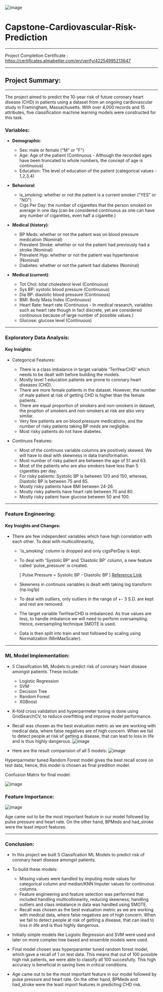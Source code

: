 ![image](https://github.com/sidpatondikar/Capstone-Cardiovascular-Risk-Prediction/assets/83869822/46d95566-7e76-454e-95d5-86ed83b87d53) 
 # Capstone-Cardiovascular-Risk-Prediction
----------------------------------------------------------------
 Project Completion Certificate : https://certificates.almabetter.com/en/verify/42254995213647
 
----------------------------------------------------------------

## Project Summary:
------------------------------------------------------------
The project aimed to predict the 10-year risk of future coronary heart disease (CHD) in patients using a dataset from an ongoing cardiovascular study in Framingham, Massachusetts. With over 4,000 records and 15 attributes, five classification machine learning models were constructed for this task.


### Variables:
- **Demographic**:

   - Sex: male or female ("M" or "F")
   - Age: Age of the patient (Continuous - Although the recorded ages have been truncated to whole numbers, the concept of age is continuous)
   - Education: The level of education of the patient (categorical values - 1,2,3,4)

- **Behavioral**:

  - is_smoking: whether or not the patient is a current smoker ("YES" or "NO")
  - Cigs Per Day: the number of cigarettes that the person smoked on average in one day.(can be considered continuous as one can have any number of cigarettes, even half a cigarette.)

- **Medical (history)**:

  - BP Meds: whether or not the patient was on blood pressure medication (Nominal)
  - Prevalent Stroke: whether or not the patient had previously had a stroke (Nominal)
  - Prevalent Hyp: whether or not the patient was hypertensive (Nominal)
  - Diabetes: whether or not the patient had diabetes (Nominal)

- **Medical (current)**:

  - Tot Chol: total cholesterol level (Continuous)
  - Sys BP: systolic blood pressure (Continuous)
  - Dia BP: diastolic blood pressure (Continuous)
  - BMI: Body Mass Index (Continuous)
  - Heart Rate: heart rate (Continuous - In medical research, variables such as heart rate though in fact discrete, yet are considered continuous because of large number of possible values.)
  - Glucose: glucose level (Continuous)

 ----------------------------------------------------
 ### Exploratory Data Analysis:

 #### Key Insights:
 
- Categorical Features:
  - There is a class imbalance in target variable 'TenYearCHD' which needs to be dealt with before building the models.
  - Mostly level 1 education patients are prone to coronary heart diseases (CHD).
  - There are more female patients in the dataset. However, the number of male patient at risk of getting CHD is higher than the female patients.
  - There are equal proportion of smokers and non-smokers in dataset, the proption of smokers and non-smokers at risk are also very similar.
  - Very few patients are on blood pressure medications, and the number of risky patients taking BP meds are negligible.
  - Most risky patients do not have diabetes.

- Continuos Features:
  - Most of the continuos variable columns are positively skewed. We will have to deal with skewness in data transformation.
  - Most number of risky patient are between the age of 51 and 63.
  - Most of the patients who are also smokers have less than 5 cigarettes per day.
  - For risky patients: Systolic BP is between 120 and 150, whereas, Diastolic BP is between 75 and 85.
  - Mostly risky patients have BMI between 24-26.
  - Mostly risky patients have heart rate between 70 and 80.
  - Mostly risky patient have glucose between 50 and 100.

--------------------------------------------------------------

### Feature Engineering:

#### Key Insights and Changes:

- There are few independent variables which have high correlation with each other. To deal with multicollinearity,
  - 'is_smoking' column is dropped and only cigsPerDay is kept.
  - To deal with 'Systolic BP' and 'Diastolic BP' column, a new feature called 'pulse_pressure' is created.

    [ Pulse Pressure = Systolic BP - Diastolic BP ]  [Reference Link](https://my.clevelandclinic.org/health/symptoms/21629-pulse-pressure)

  - Skewness in continuos variables is dealt with taking log transform (np.log1p)
  - To deal with outliers, only outliers in the range of +- 3 S.D. are kept and rest are removed.
  - The target variable TenYearCHD is imbalanced. As true values are less, to handle imbalance we will need to perform oversampling. Hence, oversampling technique SMOTE is used.
  - Data is then split into train and test followed by scaling using Normalization (MinMaxScaler).

--------------------------------------------------------------------

### ML Model Implementation:

- 5 Classifcation ML Models to predict risk of coronary heart disease amongst patients. These include:
  - Logistic Regression
  - SVM
  - Decision Tree
  - Random Forest
  - XGBoost

- K-fold cross validation and hyperparmeter tuning is done using GridSearchCV, to reduce overfitting and improve model performance.
- Recall was chosen as the best evaluation metric as we are working with medical data, where false negatives are of high concern. When we fail to detect people at risk of getting a disease, that can lead to loss in life and is thus highly dangerous.
  ![image](https://github.com/sidpatondikar/Capstone-Cardiovascular-Risk-Prediction/assets/83869822/d8054cf5-4583-4bfa-b143-6ea007d013b5)

- Here are the result comparision of all 5 models:
 ![image](https://github.com/sidpatondikar/Capstone-Cardiovascular-Risk-Prediction/assets/83869822/80354f79-c940-4df6-8b2d-d69119952b1f)

Hyperparmeter tuned Random Forest model gives the best recall score on test data, hence, this model is chosen as final predition model.

Confusion Matrix for final model:

![image](https://github.com/sidpatondikar/Capstone-Cardiovascular-Risk-Prediction/assets/83869822/3bf0d986-46e5-45ce-9db2-2f2d62b0691c)

### Feature Importance:

![image](https://github.com/sidpatondikar/Capstone-Cardiovascular-Risk-Prediction/assets/83869822/85a95dbb-16ba-4b85-86d9-43df2711c62f)

Age came out to be the most important feature in our model followed by pulse pressure and heart rate. On the other hand, BPMeds and had_stroke were the least import features.

------------------------------------------------------------

### Conclusion:

- In this project we built 5 Classifcation ML Models to predict risk of coronary heart disease amongst patients.
- To build these models:
   - Missing values were handled by imputing mode values for categorical column and median/KNN Imputer values for continuous columns.
   - Feature engineering and feature selection was performed that included handling multicollinearity, reducing skewness, handling outliers and class imbalance in data was handled using SMOTE.
   - Recall was chosen as the best evaluation metric as we are working with medical data, where false negatives are of high concern. When we fail to detect people at risk of getting a disease, that can lead to loss in life and is thus highly dangerous.

- Initially simple models like Logistic Regression and SVM were used and later on more complex tree based and ensemble models were used.

- Final model chosen was hyperparamter tuned random forest model, which gave a recall of 1 on test data. This means that out of 100 possible high risk patients, we were able to classify all 100 succesfully. This high accuracy is beneficial in saving lives in critical conditions.

- Age came out to be the most important feature in our model followed by pulse pressure and heart rate. On the other hand, BPMeds and had_stroke were the least import features in predicting CHD risk.


